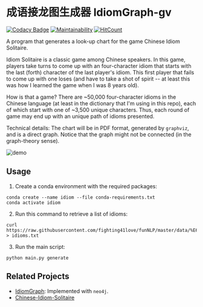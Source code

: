 # 成语接龙图生成器 IdiomGraph-gv

[![Codacy Badge](https://app.codacy.com/project/badge/Grade/43c10a8a5a434bb29eb0ef55126658ef)](https://www.codacy.com/gh/tslmy/idiomgraph-gv/dashboard?utm_source=github.com&amp;utm_medium=referral&amp;utm_content=tslmy/idiomgraph-gv&amp;utm_campaign=Badge_Grade)
[![Maintainability](https://api.codeclimate.com/v1/badges/856f73a2eb285191db93/maintainability)](https://codeclimate.com/github/tslmy/idiomgraph-gv/maintainability)
[![HitCount](http://hits.dwyl.com/tslmy/idiomgraph-gv.svg?style=flat)](http://hits.dwyl.com/tslmy/idiomgraph-gv)

A program that generates a look-up chart for the game Chinese Idiom Solitaire.

Idiom Solitaire is a classic game among Chinese speakers. In this game, players take turns to come up with an four-character idiom that starts with the last (forth) character of the last player's idiom. This first player that fails to come up with one loses (and have to take a shot of spirit -- at least this was how I learned the game when I was 8 years old).

How is that a game? There are ~50,000 four-character idioms in the Chinese language (at least in the dictionary that I'm using in this repo), each of which start with one of ~3,500 unique characters. Thus, each round of game may end up with an unique path of idioms presented.

Technical details: The chart will be in PDF format, generated by `graphviz`, and is a direct graph. Notice that the graph might not be connected (in the graph-theory sense).

![demo](https://i.imgur.com/OD3RQ9P.png)

## Usage

1. Create a conda environment with the required packages:

```shell
conda create --name idiom --file conda-requirements.txt
conda activate idiom
```

2. Run this command to retrieve a list of idioms:

```shell
curl https://raw.githubusercontent.com/fighting41love/funNLP/master/data/%E6%88%90%E8%AF%AD%E8%AF%8D%E5%BA%93/ChengYu_Corpus%EF%BC%885W%EF%BC%89.txt > idioms.txt
```

3. Run the main script:

```shell
python main.py generate
```

## Related Projects

- [IdiomGraph](https://github.com/shawlu95/IdiomGraph): Implemented with `neo4j`.
- [Chinese-Idiom-Solitaire](https://github.com/cslayers/Chinese-Idiom-Solitaire)
